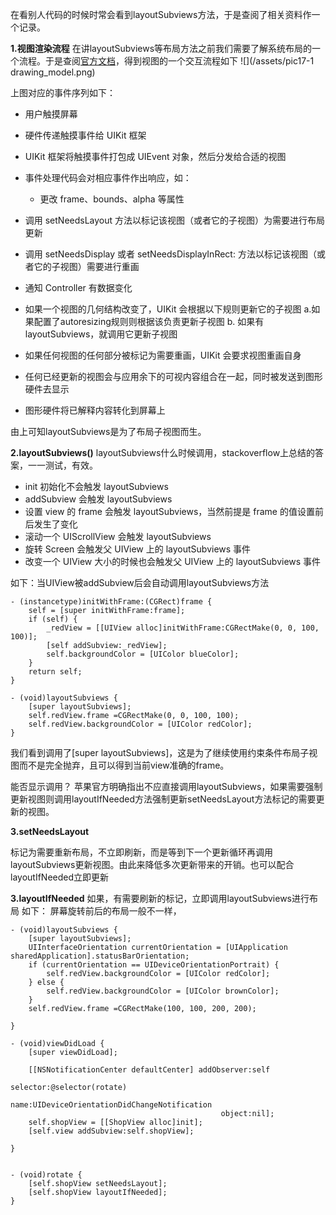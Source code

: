 在看别人代码的时候时常会看到layoutSubviews方法，于是查阅了相关资料作一个记录。



**1.视图渲染流程**
在讲layoutSubviews等布局方法之前我们需要了解系统布局的一个流程。于是查阅[官方文档][1]，得到视图的一个交互流程如下
![](/assets/pic17-1 drawing_model.png)

上图对应的事件序列如下：

- 用户触摸屏幕
- 硬件传递触摸事件给 UIKit 框架
- UIKit 框架将触摸事件打包成 UIEvent 对象，然后分发给合适的视图
- 事件处理代码会对相应事件作出响应，如： 
  - 更改  frame、bounds、alpha 等属性
 - 调用 setNeedsLayout 方法以标记该视图（或者它的子视图）为需要进行布局更新
 - 调用 setNeedsDisplay 或者 setNeedsDisplayInRect: 方法以标记该视图（或者它的子视图）需要进行重画
 - 通知 Controller 有数据变化

- 如果一个视图的几何结构改变了，UIKit 会根据以下规则更新它的子视图
  a.如果配置了autoresizing规则则根据该负责更新子视图
  b. 如果有layoutSubviews，就调用它更新子视图
  
- 如果任何视图的任何部分被标记为需要重画，UIKit 会要求视图重画自身
- 任何已经更新的视图会与应用余下的可视内容组合在一起，同时被发送到图形硬件去显示
- 图形硬件将已解释内容转化到屏幕上

由上可知layoutSubviews是为了布局子视图而生。

**2.layoutSubviews()**
layoutSubviews什么时候调用，stackoverflow上总结的答案，一一测试，有效。
- init 初始化不会触发 layoutSubviews
- addSubview 会触发 layoutSubviews
- 设置 view 的 frame 会触发 layoutSubviews，当然前提是 frame 的值设置前后发生了变化
- 滚动一个 UIScrollView 会触发 layoutSubviews
- 旋转 Screen 会触发父 UIView 上的 layoutSubviews 事件
- 改变一个 UIView 大小的时候也会触发父 UIView 上的 layoutSubviews 事件


如下：当UIView被addSubview后会自动调用layoutSubviews方法

```
- (instancetype)initWithFrame:(CGRect)frame {
    self = [super initWithFrame:frame];
    if (self) {
        _redView = [[UIView alloc]initWithFrame:CGRectMake(0, 0, 100, 100)];
        [self addSubview:_redView];
        self.backgroundColor = [UIColor blueColor];
    }
    return self;
}

- (void)layoutSubviews {
    [super layoutSubviews];
    self.redView.frame =CGRectMake(0, 0, 100, 100);
    self.redView.backgroundColor = [UIColor redColor];
}
```
我们看到调用了[super layoutSubviews]，这是为了继续使用约束条件布局子视图而不是完全抛弃，且可以得到当前view准确的frame。

能否显示调用？
苹果官方明确指出不应直接调用layoutSubviews，如果需要强制更新视图则调用layoutIfNeeded方法强制更新setNeedsLayout方法标记的需要更新的视图。

**3.setNeedsLayout**

标记为需要重新布局，不立即刷新，而是等到下一个更新循环再调用layoutSubviews更新视图。由此来降低多次更新带来的开销。也可以配合layoutIfNeeded立即更新

**3.layoutIfNeeded**
如果，有需要刷新的标记，立即调用layoutSubviews进行布局
如下：
屏幕旋转前后的布局一般不一样，
```
- (void)layoutSubviews {
    [super layoutSubviews];
    UIInterfaceOrientation currentOrientation = [UIApplication sharedApplication].statusBarOrientation;
    if (currentOrientation == UIDeviceOrientationPortrait) {
        self.redView.backgroundColor = [UIColor redColor];
    } else {
        self.redView.backgroundColor = [UIColor brownColor];
    }
    self.redView.frame =CGRectMake(100, 100, 200, 200);

}
```
```
- (void)viewDidLoad {
    [super viewDidLoad];
    
    [[NSNotificationCenter defaultCenter] addObserver:self
                                             selector:@selector(rotate)
                                                 name:UIDeviceOrientationDidChangeNotification
                                               object:nil];
    self.shopView = [[ShopView alloc]init];
    [self.view addSubview:self.shopView];
    
}


- (void)rotate {
    [self.shopView setNeedsLayout];
    [self.shopView layoutIfNeeded];
}
```



[1]:https://developer.apple.com/library/content/documentation/WindowsViews/Conceptual/ViewPG_iPhoneOS/WindowsandViews/WindowsandViews.html